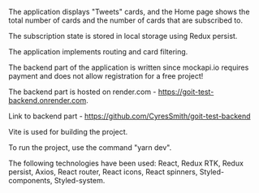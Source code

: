 The application displays "Tweets" cards, and the Home page shows the total
number of cards and the number of cards that are subscribed to.

The subscription state is stored in local storage using Redux persist.

The application implements routing and card filtering.

The backend part of the application is written since mockapi.io requires payment
and does not allow registration for a free project!

The backend part is hosted on render.com -
https://goit-test-backend.onrender.com.

Link to backend part - https://github.com/CyresSmith/goit-test-backend

Vite is used for building the project.

To run the project, use the command "yarn dev".

The following technologies have been used: React, Redux RTK, Redux persist,
Axios, React router, React icons, React spinners, Styled-components,
Styled-system.
